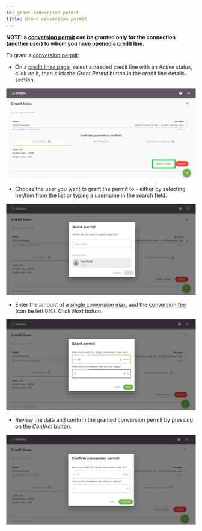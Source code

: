 ```yaml
---
id: grant-conversion-permit
title: Grant conversion permit
---
```


**NOTE: a [conversion permit](vocabulary.md#conversion-permit) can be granted only for the connection (another user) to whom you have opened a credit line.**

To grant a [conversion permit](vocabulary.md#conversion-permit):

- On a [credit lines page](credit-lines-page.md), select a needed credit line with an *Active* status, click on it, then click the *Grant Permit* button in the credit line details section.

<img src="../assets/web/grant-permit1.png" alt="grant permit image" />

- Choose the user you want to grant the permit to - either by selecting her/him from the list or typing a username in the search field.

<img src="../assets/web/grant-permit2.JPG" alt="grant permit image" />

- Enter the amount of a [single conversion max.](vocabulary.md#single-conversion-max) and the [conversion fee](vocabulary.md#conversion-fee) (can be left 0%). Click *Next* button.

<img src="../assets/web/grant-permit3.JPG" alt="grant permit image" />

- Review the data and confirm the granted conversion permit by pressing on the *Confirm* button.

<img src="../assets/web/grant-permit4.JPG" alt="grant permit image" />
